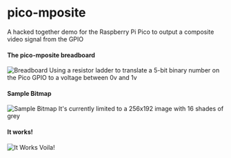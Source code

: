 # pico-mposite
A hacked together demo for the Raspberry Pi Pico to output a composite video signal from the GPIO

#### The pico-mposite breadboard
![Breadboard](https://github.com/breakintoprogram/pico-mposite/blob/main/images/breadboard.jpeg)
Using a resistor ladder to translate a 5-bit binary number on the Pico GPIO to a voltage between 0v and 1v

#### Sample Bitmap
![Sample Bitmap](https://github.com/breakintoprogram/pico-mposite/blob/main/images/bitmap.png)
It's currently limited to a 256x192 image with 16 shades of grey

#### It works!
![It Works](https://github.com/breakintoprogram/pico-mposite/blob/main/images/video_output.jpeg)
Voila!
